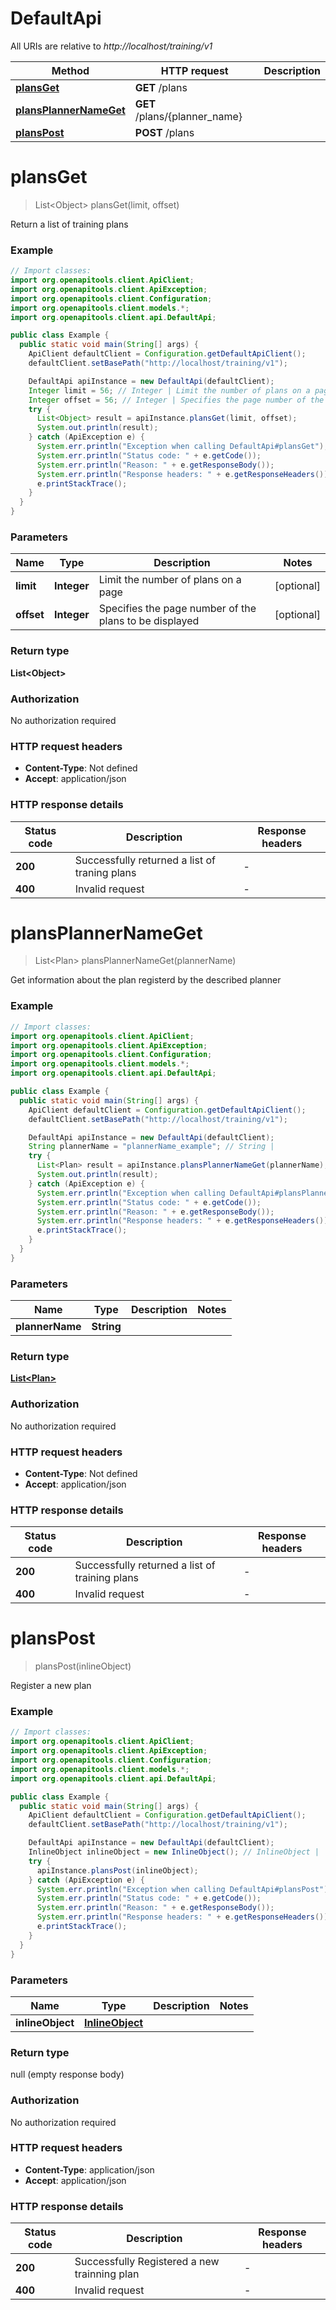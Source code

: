 # DefaultApi

All URIs are relative to *http://localhost/training/v1*

Method | HTTP request | Description
------------- | ------------- | -------------
[**plansGet**](DefaultApi.md#plansGet) | **GET** /plans | 
[**plansPlannerNameGet**](DefaultApi.md#plansPlannerNameGet) | **GET** /plans/{planner_name} | 
[**plansPost**](DefaultApi.md#plansPost) | **POST** /plans | 


<a name="plansGet"></a>
# **plansGet**
> List&lt;Object&gt; plansGet(limit, offset)



Return a list of training plans

### Example
```java
// Import classes:
import org.openapitools.client.ApiClient;
import org.openapitools.client.ApiException;
import org.openapitools.client.Configuration;
import org.openapitools.client.models.*;
import org.openapitools.client.api.DefaultApi;

public class Example {
  public static void main(String[] args) {
    ApiClient defaultClient = Configuration.getDefaultApiClient();
    defaultClient.setBasePath("http://localhost/training/v1");

    DefaultApi apiInstance = new DefaultApi(defaultClient);
    Integer limit = 56; // Integer | Limit the number of plans on a page
    Integer offset = 56; // Integer | Specifies the page number of the plans to be displayed
    try {
      List<Object> result = apiInstance.plansGet(limit, offset);
      System.out.println(result);
    } catch (ApiException e) {
      System.err.println("Exception when calling DefaultApi#plansGet");
      System.err.println("Status code: " + e.getCode());
      System.err.println("Reason: " + e.getResponseBody());
      System.err.println("Response headers: " + e.getResponseHeaders());
      e.printStackTrace();
    }
  }
}
```

### Parameters

Name | Type | Description  | Notes
------------- | ------------- | ------------- | -------------
 **limit** | **Integer**| Limit the number of plans on a page | [optional]
 **offset** | **Integer**| Specifies the page number of the plans to be displayed | [optional]

### Return type

**List&lt;Object&gt;**

### Authorization

No authorization required

### HTTP request headers

 - **Content-Type**: Not defined
 - **Accept**: application/json

### HTTP response details
| Status code | Description | Response headers |
|-------------|-------------|------------------|
**200** | Successfully returned a list of traning plans |  -  |
**400** | Invalid request |  -  |

<a name="plansPlannerNameGet"></a>
# **plansPlannerNameGet**
> List&lt;Plan&gt; plansPlannerNameGet(plannerName)



Get information about the plan registerd by the described planner

### Example
```java
// Import classes:
import org.openapitools.client.ApiClient;
import org.openapitools.client.ApiException;
import org.openapitools.client.Configuration;
import org.openapitools.client.models.*;
import org.openapitools.client.api.DefaultApi;

public class Example {
  public static void main(String[] args) {
    ApiClient defaultClient = Configuration.getDefaultApiClient();
    defaultClient.setBasePath("http://localhost/training/v1");

    DefaultApi apiInstance = new DefaultApi(defaultClient);
    String plannerName = "plannerName_example"; // String | 
    try {
      List<Plan> result = apiInstance.plansPlannerNameGet(plannerName);
      System.out.println(result);
    } catch (ApiException e) {
      System.err.println("Exception when calling DefaultApi#plansPlannerNameGet");
      System.err.println("Status code: " + e.getCode());
      System.err.println("Reason: " + e.getResponseBody());
      System.err.println("Response headers: " + e.getResponseHeaders());
      e.printStackTrace();
    }
  }
}
```

### Parameters

Name | Type | Description  | Notes
------------- | ------------- | ------------- | -------------
 **plannerName** | **String**|  |

### Return type

[**List&lt;Plan&gt;**](Plan.md)

### Authorization

No authorization required

### HTTP request headers

 - **Content-Type**: Not defined
 - **Accept**: application/json

### HTTP response details
| Status code | Description | Response headers |
|-------------|-------------|------------------|
**200** | Successfully returned a list of training plans |  -  |
**400** | Invalid request |  -  |

<a name="plansPost"></a>
# **plansPost**
> plansPost(inlineObject)



Register a new plan

### Example
```java
// Import classes:
import org.openapitools.client.ApiClient;
import org.openapitools.client.ApiException;
import org.openapitools.client.Configuration;
import org.openapitools.client.models.*;
import org.openapitools.client.api.DefaultApi;

public class Example {
  public static void main(String[] args) {
    ApiClient defaultClient = Configuration.getDefaultApiClient();
    defaultClient.setBasePath("http://localhost/training/v1");

    DefaultApi apiInstance = new DefaultApi(defaultClient);
    InlineObject inlineObject = new InlineObject(); // InlineObject | 
    try {
      apiInstance.plansPost(inlineObject);
    } catch (ApiException e) {
      System.err.println("Exception when calling DefaultApi#plansPost");
      System.err.println("Status code: " + e.getCode());
      System.err.println("Reason: " + e.getResponseBody());
      System.err.println("Response headers: " + e.getResponseHeaders());
      e.printStackTrace();
    }
  }
}
```

### Parameters

Name | Type | Description  | Notes
------------- | ------------- | ------------- | -------------
 **inlineObject** | [**InlineObject**](InlineObject.md)|  |

### Return type

null (empty response body)

### Authorization

No authorization required

### HTTP request headers

 - **Content-Type**: application/json
 - **Accept**: application/json

### HTTP response details
| Status code | Description | Response headers |
|-------------|-------------|------------------|
**200** | Successfully Registered a new trainning plan |  -  |
**400** | Invalid request |  -  |

